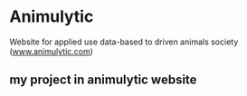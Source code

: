 # Animulytic
Website for applied use data-based to driven animals society (www.animulytic.com)

## my project in animulytic website

